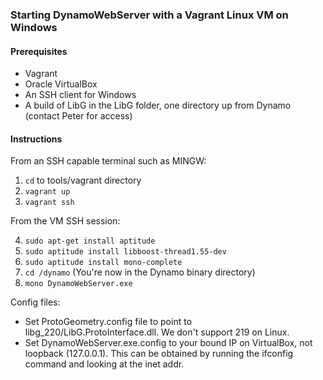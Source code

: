 ### Starting DynamoWebServer with a Vagrant Linux VM on Windows

#### Prerequisites

- Vagrant 
- Oracle VirtualBox
- An SSH client for Windows
- A build of LibG in the LibG folder, one directory up from Dynamo (contact Peter for access)
 
#### Instructions 

From an SSH capable terminal such as MINGW:

1.  `cd` to tools/vagrant directory
2.  `vagrant up`
3.  `vagrant ssh`

From the VM SSH session:

4.  `sudo apt-get install aptitude`
5.  `sudo aptitude install libboost-thread1.55-dev`
6.  `sudo aptitude install mono-complete`
7.  `cd /dynamo` (You're now in the Dynamo binary directory)
8.  `mono DynamoWebServer.exe`

Config files:

- Set ProtoGeometry.config file to point to libg_220/LibG.ProtoInterface.dll.  We don't support 219 on Linux.
- Set DynamoWebServer.exe.config to your bound IP on VirtualBox, not loopback (127.0.0.1).  This can be obtained by running the ifconfig command and looking at the inet addr.

